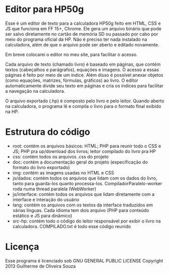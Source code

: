 # Editor para HP50g

Esse é um editor de texto para a calculadora HP50g feito em HTML, CSS e JS que funciona em FF 15+, Chrome.
Ele gera um arquivo binário que pode ser salvo diretamente no cartão de memória SD ou passado por cabo por meio do programa oficial da HP.
Não é preciso ter nada instalado na calculadora, além de que o arquivo pode ser aberto e editado novamente.

Em breve colocarei o editor no meu site, para facilitar o acesso.

Cada arquivo de texto (chamado livro) é baseado em páginas, que contém textos (cabeçalhos e parágrafos), equações e imagens.
O acesso a essas páginas é feito por meio de um índice. Além disso é possível anexar objetos (como equações, matrizes, fórmulas, gráficos) ao livro.
O editor automaticamente divide seu texto em páginas e cria os índices para facilitar a navegação na calculadora.

O arquivo exportado (.hp) é composto pelo livro e pelo leitor. Quando aberto na calculadora, o programa lê e compila o livro para o formato final exibido na HP.

# Estrutura do código

* root: contém os arquivos básicos: HTML; PHP para reunir todo o CSS e JS; PHP pra up/download dos livros; leitor compilado do livro pra HP
* css: contém todos os arquivos .css do projeto
* doc: contém a documentação geral do projeto (especificação do formato do livro exportado)
* img: contém as imagens usadas no HTML e CSS
* js/dados: contém todos os arquivos que lidam com os dados do livro, tanto para guarda-los quanto processa-los. CompiladorParalelo-worker roda numa thread paralela (WebWorker)
* js/interface: contém todos os arquivos que lidam diretamente com a interface e interação do usuário
* lang: contém os arquivos com os textos da interface traduzidos em várias línguas. Cada idioma tem dois arquivo (PHP para conteúdo estático e JS para dinâmico)
* src-hp: contém todo o código do leitor responsável por exibir o livro na calculadora. COMPILADO.txt é todo esse código reunido

# Licença

Esse programa é licenciado sob GNU GENERAL PUBLIC LICENSE
Copyright 2013 Guilherme de Oliveira Souza
